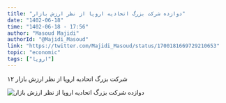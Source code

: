 ```yaml
---
title: "دوازده شرکت بزرگ اتحادیه اروپا از نظر ارزش بازار"
date: "1402-06-18"
time: "1402-06-18 - 17:56"
author: "Masoud Majidi"
authorId: "@Majidi_Masoud"
link: "https://twitter.com/Majidi_Masoud/status/1700181669729210653"
topic: "economic"
tags: ["اروپا"]
---
```


۱۲ شرکت بزرگ اتحادیه اروپا از نظر ارزش بازار

![دوازده شرکت بزرگ اتحادیه اروپا از نظر ارزش بازار](/posts/economic/12-sherkat-bozorg-oropa-az-nazare-arzesh-bazar.webp)
